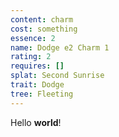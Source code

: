 ```yaml
---
content: charm
cost: something
essence: 2
name: Dodge e2 Charm 1
rating: 2
requires: []
splat: Second Sunrise
trait: Dodge
tree: Fleeting
---
```


Hello **world**!
